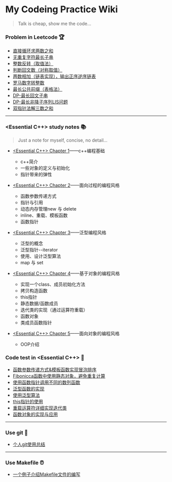 # My Codeing Practice Wiki

> Talk is cheap, show me the code...

### Problem in Leetcode :trophy:
- [直接循环求两数之和](code/twoNumSum.cpp)
- [无重复字符最长子串](code/repetitionChar.cpp)
- [整数反转（取值法）](code/reverseINT.cpp)
- [判断回文数（对称取值）](code/ispali.cpp)
- [两数相加（链表实现），输出正序逆序链表](code/singleListNode.cpp)
- [罗马数字转整数](code/roma2Int.cpp)
- [最长公共前缀（表格法）](code/longestPrefix.cpp)
- [DP-最长回文子串](code/longSubPali.cpp)
- [DP-最长非降子序列LIS问题](code/LIS.cpp)
- [双指针法解三数之和](code/threeSum.cpp)

---

### <Essential C++> study notes :books:

> Just a note for myself, concise, no detail...

- [<Essential C++> Chapter 1](./doc/Essential-chapter1.md)——c++编程基础
    - c++简介
    - 一些对象的定义与初始化
    - 指针带来的弹性

- [<Essential C++> Chapter 2](./doc/Essential-chapter2.md)——面向过程的编程风格
    - 函数参数传递方式
    - 指针与引用
    - 动态内存管理new 与 delete
    - inline、重载、模板函数
    - 函数指针

- [<Essential C++> Chapter 3](./doc/Essential-chapter3.md)——泛型编程风格
    - 泛型的概念
    - 泛型指针--iterator
    - 使用、设计泛型算法
    - map 与 set

- [<Essential C++> Chapter 4](./doc/Essential-chapter4.md)——基于对象的编程风格
    - 实现一个class、成员初始化方法
    - 拷贝构造函数
    - this指针
    - 静态数据/函数成员
    - 迭代类的实现（通过运算符重载）
    - 函数对象
    - 类成员函数指针

- [<Essential C++> Chapter 5](./doc/Essential-chapter5.md)——面向对象的编程风格
    - OOP介绍


### Code test in <Essential C++> :rocket:
- [函数参数传递方式&模板函数实现冒泡排序](code/callFunction.cpp)
- [Fibonicca函数中使用静态对象，避免重复计算](code/fibonacci.cpp)
- [使用函数指针调用不同的数列函数](code/functionPoint.cpp)
- [泛型函数的实现](code/genericVector.cpp)
- [使用泛型算法](code/useAlgorithm.cpp)
- [this指针的使用](code/this.cpp)
- [重载运算符详细实现迭代类](code/operatorOverload/)
- [函数对象的实现与应用](code/functionCall.cpp)

---

### Use git :bicyclist:
- [个人git使用总结](doc/git.md)


---

### Use Makefile :alarm_clock:
- [一个例子介绍Makefile文件的编写](./doc/make.md)



